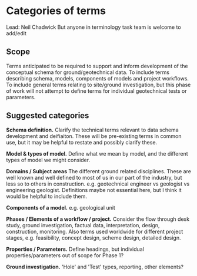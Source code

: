 # Categories of terms
Lead: Neil Chadwick
But anyone in terminology task team is welcome to add/edit

## Scope
Terms anticipated to be required to support and inform development of the conceptual schema for ground/geotechnical data.
To include terms describing schema, models, components of models and project workflows. To include general terms relating to site/ground investigation, but this phase of work will not attempt to define terms for individual geotechnical tests or parameters.

## Suggested categories

**Schema definition.**
Clarify the technical terms relevant to data schema development and deifiaiton. These will be pre-existing terms in common use,
but it may be helpful to restate and possibly clarify these.

**Model & types of model.**
Define what we mean by model, and the different types of model we might consider.

**Domains / Subject areas**
The different ground related disciplines. These are well known and well defined to most of us in our part of the industry, but less so to others in construction. e.g. geotechnical engineer vs geologist vs engineering geologist. Definitions maybe not essential here, but I think it would be helpful to include them.

**Components of a model.**
e.g. geological unit

**Phases / Elements of a workflow / project.**
Consider the flow through desk study, ground investigation, factual data, interpretation, design, construction, monitoring.
Also terms used worldwide for different project stages, e.g. feasibility, concept design, scheme design, detailed design.

**Properties / Parameters.**
Define headings, but individual properties/parameters out of scope for Phase 1?

**Ground investigation.**
'Hole' and 'Test' types, reporting, other elements?
